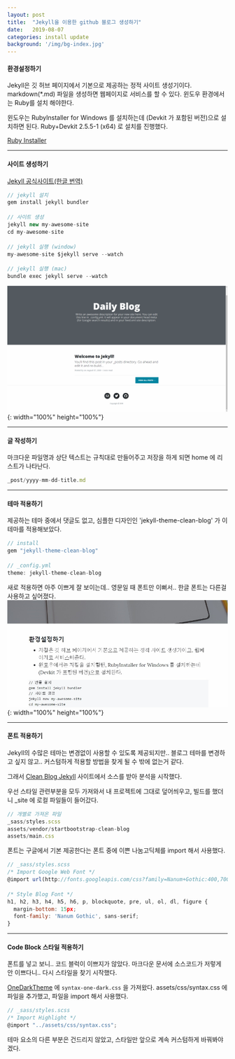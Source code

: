 ```yaml
---
layout: post
title:  "Jekyll을 이용한 github 블로그 생성하기"
date:   2019-08-07
categories: install update
background: '/img/bg-index.jpg'
---
```


#### 환경설정하기
Jekyll은 깃 허브 페이지에서 기본으로 제공하는 정적 사이트 생성기이다. 
markdown(*.md) 파일을 생성하면 웹페이지로 서비스를 할 수 있다.
윈도우 환경에서는 Ruby를 설치 해야한다.

윈도우는 RubyInstaller for Windows 를 설치하는데 (Devkit 가 포함된 버전)으로 설치하면 된다.
Ruby+Devkit 2.5.5-1 (x64) 로 설치를 진행했다.

[Ruby Installer](https://rubyinstaller.org/downloads/)

---
#### 사이트 생성하기 

[Jekyll 공식사이트(한글 번역)](https://jekyllrb-ko.github.io/docs/windows/)

``` js
// jekyll 설치
gem install jekyll bundler

// 사이트 생성
jekyll new my-awesome-site 
cd my-awesome-site 

// jekyll 실행 (window)
my-awesome-site $jekyll serve --watch

// jekyll 실행 (mac)
bundle exec jekyll serve --watch
```
![post-2019-08-07-2](/img/post-2019-08-07-2.png){: width="100%" height="100%"}

---
#### 글 작성하기
마크다운 파일명과 상단 텍스트는 규칙대로 만들어주고 저장을 하게 되면 home 에 리스트가 나타난다.   
``` js
_post/yyyy-mm-dd-title.md
```
---
#### 테마 적용하기
제공하는 테마 중에서 댓글도 없고, 심플한 디자인인 'jekyll-theme-clean-blog' 가 이 테마를 적용해보았다.
``` js
// install 
gem "jekyll-theme-clean-blog"

// _config.yml
theme: jekyll-theme-clean-blog
``` 
새로 적용하면 아주 이쁘게 잘 보이는데.. 영문일 때 폰트만 이뻐서.. 한글 폰트는 다른걸 사용하고 싶어졌다.
![post-2019-08-07-1](/img/post-2019-08-07-1.png){: width="100%" height="100%"}

---
#### 폰트 적용하기
Jekyll의 수많은 테마는 변경없이 사용할 수 있도록 제공되지만.. 
블로그 테마를 변경하고 싶지 않고.. 커스텀하게 적용할 방법을 찾게 될 수 밖에 없는거 같다.

그래서 [Clean Blog Jekyll](https://github.com/BlackrockDigital/startbootstrap-clean-blog-jekyll) 사이트에서 소스를 받아 분석을 시작했다.

우선 스타일 관련부분을 모두 가져와서 내 프로젝트에 그대로 덮어씌우고, 빌드를 했더니 _site 에 로컬 파일들이 들어갔다.

``` js
// 개별로 가져온 파일
_sass/styles.scss
assets/vendor/startbootstrap-clean-blog
assets/main.css
```

폰트는 구글에서 기본 제공한다는 폰트 중에 이쁜 나눔고딕체를 import 해서 사용했다.   
``` js
// _sass/styles.scss
/* Import Google Web Font */
@import url(http://fonts.googleapis.com/css?family=Nanum+Gothic:400,700);

/* Style Blog Font */
h1, h2, h3, h4, h5, h6, p, blockquote, pre, ul, ol, dl, figure {
  margin-bottom: 15px;
  font-family: 'Nanum Gothic', sans-serif;
}
```
---
#### Code Block 스타일 적용하기
폰트를 넣고 보니.. 코드 블럭이 이쁘지가 않았다.
마크다운 문서에 소스코드가 저렇게 안 이쁘다니.. 다시 스타일을 찾기 시작했다.

[OneDarkTheme](https://github.com/eungbean/Atom-OneDarkTheme-4-Jekyll) 에 `syntax-one-dark.css` 을 가져왔다. 
assets/css/syntax.css 에 파일을 추가했고, 파일을 import 해서 사용했다. 
  
``` js
// _sass/styles.scss
/* Import Highlight */
@import "../assets/css/syntax.css";
```

테마 요소의 다른 부분은 건드리지 않았고, 스타일만 앞으로 계속 커스텀하게 바꿔봐야겠다.
  

 

 
 
 





